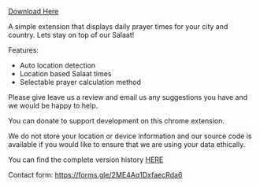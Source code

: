 [Download Here](https://chromewebstore.google.com/detail/salaat-prayer-times/abdmibnfefhnpmcjbekbdlmhfhajfdkb)

A simple extension that displays daily prayer times for your city and country.
Lets stay on top of our Salaat!

Features:
- Auto location detection
- Location based Salaat times
- Selectable prayer calculation method

Please give leave us a review and email us any suggestions you have and we would be happy to help.

You can donate to support development on this chrome extension. 

We do not store your location or device information and our source code is available if you would like to ensure that we are using your data ethically.

You can find the complete version history [HERE](https://github.com/Yeti7554/Salaat/blob/main/VERSION-HISTORY.md)

Contact form:
https://forms.gle/2ME4Aq1DxfaecRda6